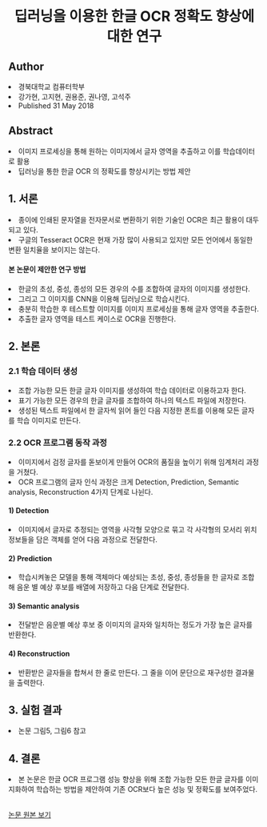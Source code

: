 <div align='center'>
    <h1>딥러닝을 이용한 한글 OCR 정확도 향상에 대한 연구</h1>
</div>

<h2>Author</h2>
<li>경북대학교 컴퓨터학부</li>
<li>강가현, 고지현, 권용준, 권나영, 고석주</li>
<li>Published 31 May 2018</li>

<h2>Abstract</h2>
<li>이미지 프로세싱을 통해 원하는 이미지에서 글자 영역을 추출하고 이를 학습데이터로 활용</li>
<li>딥러닝을 통한 한글 OCR 의 정확도를 향상시키는 방법 제안</li>

<h2>1. 서론</h2>
<li>종이에 인쇄된 문자열을 전자문서로 변환하기 위한 기술인 OCR은 최근 활용이 대두되고 있다.</li>
<li>구글의 Tesseract OCR은 현재 가장 많이 사용되고 있지만 모든 언어에서 동일한 변환 일치율을 보이지는 않는다.</li>
<h4>본 논문이 제안한 연구 방법</h4>
<li>한글의 초성, 중성, 종성의 모든 경우의 수를 조합하여 글자의 이미지를 생성한다.</li>
<li>그리고 그 이미지를 CNN을 이용해 딥러닝으로 학습시킨다.</li>
<li>충분히 학습한 후 테스트할 이미지를 이미지 프로세싱을 통해 글자 영역을 추출한다.</li>
<li>추출한 글자 영역을 테스트 케이스로 OCR을 진행한다.</li>

<h2>2. 본론</h2>
<h3>2.1 학습 데이터 생성</h3>
<li>조합 가능한 모든 한글 글자 이미지를 생성하여 학습 데이터로 이용하고자 한다.</li>
<li>표기 가능한 모든 경우의 한글 글자를 조합하여 하나의 텍스트 파일에 저장한다.</li>
<li>생성된 텍스트 파일에서 한 글자씩 읽어 들인 다음 지정한 폰트를 이용해 모든 글자를 학습 이미지로 만든다.</li>

<h3>2.2 OCR 프로그램 동작 과정</h3>
<li>이미지에서 검정 글자를 돋보이게 만들어 OCR의 품질을 높이기 위해 임계처리 과정을 거쳤다.</li>
<li>OCR 프로그램의 글자 인식 과정은 크게 Detection, Prediction, Semantic analysis, Reconstruction 4가지 단계로 나뉜다.</li>

<h4>1) Detection</h4> 
<li>이미지에서 글자로 추정되는 영역을 사각형 모양으로 묶고 각 사각형의 모서리 위치 정보들을 담은 객체를 얻어 다음 과정으로 전달한다.</li>
<h4>2) Prediction</h4>
<li>학습시켜놓은 모델을 통해 객체마다 예상되는 초성, 중성, 종성들을 한 글자로 조합해 음운 별 예상 후보를 배열에 저장하고 다음 단계로 전달한다.</li>
<h4>3) Semantic analysis</h4>
<li>전달받은 음운별 예상 후보 중 이미지의 글자와 일치하는 정도가 가장 높은 글자를 반환한다.</li>
<h4>4) Reconstruction</h4> 
<li>반환받은 글자들을 합쳐서 한 줄로 만든다. 그 줄을 이어 문단으로 재구성한 결과물을 출력한다.</li>

<h2>3. 실험 결과</h2>
<li>논문 그림5, 그림6 참고</li>

<h2>4. 결론</h2>
<li>본 논문은 한글 OCR 프로그램 성능 향상을 위해 조합 가능한 모든 한글 글자를 이미지화하여 학습하는 방법을 제안하여 기존 OCR보다 높은 성능 및 정확도를 보여주었다.</li>

<br>

<a href='https://scienceon.kisti.re.kr/srch/selectPORSrchArticleOrgnl.do?cn=NPAP12688214&dbt=NPAP'>논문 원본 보기</a>
